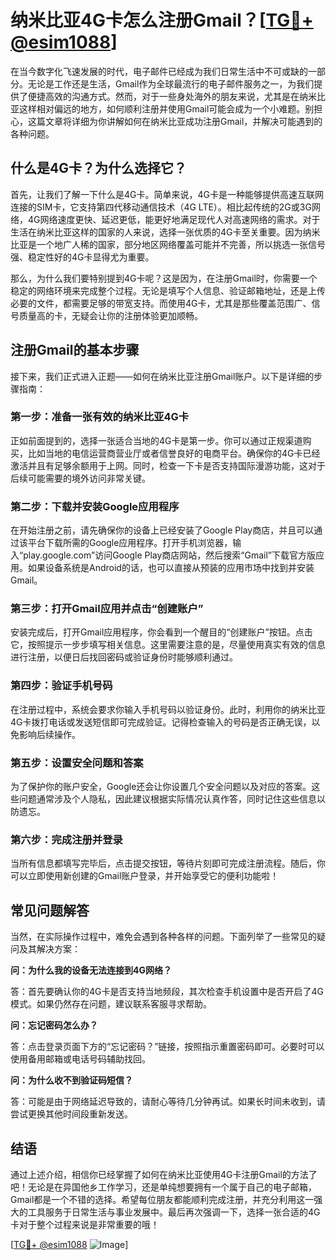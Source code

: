 # 纳米比亚4G卡怎么注册Gmail？[[TG💪+ @esim1088](https://t.me/s/esim1088)]

在当今数字化飞速发展的时代，电子邮件已经成为我们日常生活中不可或缺的一部分。无论是工作还是生活，Gmail作为全球最流行的电子邮件服务之一，为我们提供了便捷高效的沟通方式。然而，对于一些身处海外的朋友来说，尤其是在纳米比亚这样相对偏远的地方，如何顺利注册并使用Gmail可能会成为一个小难题。别担心，这篇文章将详细为你讲解如何在纳米比亚成功注册Gmail，并解决可能遇到的各种问题。

## 什么是4G卡？为什么选择它？

首先，让我们了解一下什么是4G卡。简单来说，4G卡是一种能够提供高速互联网连接的SIM卡，它支持第四代移动通信技术（4G LTE）。相比起传统的2G或3G网络，4G网络速度更快、延迟更低，能更好地满足现代人对高速网络的需求。对于生活在纳米比亚这样的国家的人来说，选择一张优质的4G卡至关重要。因为纳米比亚是一个地广人稀的国家，部分地区网络覆盖可能并不完善，所以挑选一张信号强、稳定性好的4G卡显得尤为重要。

那么，为什么我们要特别提到4G卡呢？这是因为，在注册Gmail时，你需要一个稳定的网络环境来完成整个过程。无论是填写个人信息、验证邮箱地址，还是上传必要的文件，都需要足够的带宽支持。而使用4G卡，尤其是那些覆盖范围广、信号质量高的卡，无疑会让你的注册体验更加顺畅。

## 注册Gmail的基本步骤

接下来，我们正式进入正题——如何在纳米比亚注册Gmail账户。以下是详细的步骤指南：

### 第一步：准备一张有效的纳米比亚4G卡

正如前面提到的，选择一张适合当地的4G卡是第一步。你可以通过正规渠道购买，比如当地的电信运营商营业厅或者信誉良好的电商平台。确保你的4G卡已经激活并且有足够余额用于上网。同时，检查一下卡是否支持国际漫游功能，这对于后续可能需要的境外访问非常关键。

### 第二步：下载并安装Google应用程序

在开始注册之前，请先确保你的设备上已经安装了Google Play商店，并且可以通过该平台下载所需的Google应用程序。打开手机浏览器，输入“play.google.com”访问Google Play商店网站，然后搜索“Gmail”下载官方版应用。如果设备系统是Android的话，也可以直接从预装的应用市场中找到并安装Gmail。

### 第三步：打开Gmail应用并点击“创建账户”

安装完成后，打开Gmail应用程序，你会看到一个醒目的“创建账户”按钮。点击它，按照提示一步步填写相关信息。这里需要注意的是，尽量使用真实有效的信息进行注册，以便日后找回密码或验证身份时能够顺利通过。

### 第四步：验证手机号码

在注册过程中，系统会要求你输入手机号码以验证身份。此时，利用你的纳米比亚4G卡拨打电话或发送短信即可完成验证。记得检查输入的号码是否正确无误，以免影响后续操作。

### 第五步：设置安全问题和答案

为了保护你的账户安全，Google还会让你设置几个安全问题以及对应的答案。这些问题通常涉及个人隐私，因此建议根据实际情况认真作答，同时记住这些信息以防遗忘。

### 第六步：完成注册并登录

当所有信息都填写完毕后，点击提交按钮，等待片刻即可完成注册流程。随后，你可以立即使用新创建的Gmail账户登录，并开始享受它的便利功能啦！

## 常见问题解答

当然，在实际操作过程中，难免会遇到各种各样的问题。下面列举了一些常见的疑问及其解决方案：

**问：为什么我的设备无法连接到4G网络？**

答：首先要确认你的4G卡是否支持当地频段，其次检查手机设置中是否开启了4G模式。如果仍然存在问题，建议联系客服寻求帮助。

**问：忘记密码怎么办？**

答：点击登录页面下方的“忘记密码？”链接，按照指示重置密码即可。必要时可以使用备用邮箱或电话号码辅助找回。

**问：为什么收不到验证码短信？**

答：可能是由于网络延迟导致的，请耐心等待几分钟再试。如果长时间未收到，请尝试更换其他时间段重新发送。

## 结语

通过上述介绍，相信你已经掌握了如何在纳米比亚使用4G卡注册Gmail的方法了吧！无论是在异国他乡工作学习，还是单纯想要拥有一个属于自己的电子邮箱，Gmail都是一个不错的选择。希望每位朋友都能顺利完成注册，并充分利用这一强大的工具服务于日常生活与事业发展中。最后再次强调一下，选择一张合适的4G卡对于整个过程来说是非常重要的哦！

[[TG💪+ @esim1088](https://t.me/s/esim1088) ![Image](https://i.postimg.cc/4NQfJmqS/Snipaste-2025-05-13-00-14-12.png)]